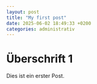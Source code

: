 ```yaml
---
layout: post
title: "My first post"
date: 2025-06-02 18:49:33 +0200
categories: administrativ
---
```


# Überschrift 1

Dies ist ein erster Post.